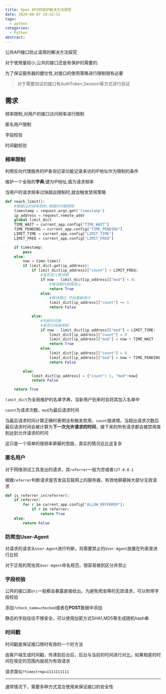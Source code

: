 ```yaml
---
title: Open API的保护解决方法探究
date: 2020-08-07 19:42:52
tags:
  - python
categories:
  - Python
abstract:
---
```


公共API接口防止滥用的解决方法探究

<!--more-->

对于使用量较小,公共的接口还是有保护的需要的.

为了保证服务器的健壮性,对接口的使用策略进行限制很有必要

> 对于需要验证的接口有AuthToken,Session等方式进行验证

## 需求

频率限制,对用户的接口访问频率进行限制

匿名用户限制

字段校验

时间戳校验

### 频率限制

利用反向代理服务的IP查询记录功能记录来访的IP地址作为限制的条件

维护一个全局的**字典**,键为IP地址,值为请求频率

当用户的请求频率过快超出限制时,就会触发禁用策略

```python
def reach_limit():
    #根据ip的频率限制,根据时间戳限制
    timestamp = request.args.get('timestamp')
    ip_address = request.remote_addr
    global limit_dict
    TIME_WAIT = current_app.config["TIME_WAIT"]
    TIME_PENDING = current_app.config["TIME_PENDING"]
    LIMIT_TIME = current_app.config["LIMIT_TIME"]
    LIMIT_FREQ = current_app.config["LIMIT_FREQ"]

    if timestamp:
        pass
    else:
        now = time.time()
        if limit_dict.get(ip_address):
            if limit_dict[ip_address]["count"] < LIMIT_FREQ:
                #是否进入等待期
                if now - limit_dict[ip_address]["mod"] < 0:
                    #等待期内直接禁止
                    return True
                else:
                    #等待期过 开始重新统计
                    limit_dict[ip_address]["count"] += 1
                    return False

            else:
                #判断时间差
                #是否已经被限制
                if now - limit_dict[ip_address]["mod"] < LIMIT_TIME:
                    limit_dict[ip_address]["count"] = 0
                    limit_dict[ip_address]["mod"] = now + TIME_WAIT
                    return True
                else:
                    limit_dict[ip_address]["count"] = 0
                    limit_dict[ip_address]["mod"] = now + TIME_PENDING
                    return False

        else:
            limit_dict[ip_address] = {"count": 1, "mod":now}
            return False

    return True
```

`limit_dict`为全局维护的名单字典，当新用户到来时会将其加入名单中

`count`为请求次数，`mod`为最后请求时间

当最后请求时间计算正确时表明没有触发禁用，`count`值递增。当超出请求次数后最后请求时间会被计算为**下一次允许请求的时间**，接下来的所有请求都会被禁用直到达到允许请求的时间

这只是一个简单的按频率屏蔽的思路，真实的情况远比这复杂

### 匿名用户

对于网络测试工具发出的请求，其`referrer`一般为空或者`127.0.0.1`

根据`referrer`判断请求是否发自互联网上的服务器，有效地屏蔽掉大部分无效请求

```python
def is_referrer_in(referrer):
    if referrer:
        for r in current_app.config["ALLOW_REFERRER"]:
            if r in referrer:
                return True
    else:
        return False
```

### 防爬虫User-Agent

对请求的请求头`User-Agent`进行判断，将需要禁止的`User-Agent`放置在列表里进行比较

对于正规的爬虫其`User-Agent`命名规范，很容易做到区分并禁止

### 字段校验

公共的接口其`Uri`一般都会暴露直接给出，为避免爬虫等的无效请求，可以附带字段校验

添加`?check_name=checked`或者在**POST**数据中添加

静态的字段往往不够安全，可以使用加密方式SHA1,MD5等生成随机hash串

### 时间戳

时间戳是保证接口限时有效的一个好方法

由客户端生成时间戳，传递到后台后，后台与当前的时间进行对比。如果相差的时间在规定的范围内就视为有效请求

请求类似`?timestrmp=1111111111`

<hr>

通常情况下，需要多种方式混合使用来保证接口的安全性

